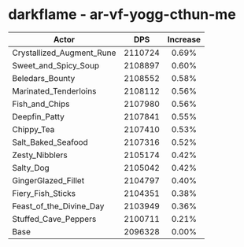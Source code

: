 # darkflame - ar-vf-yogg-cthun-me
| Actor | DPS | Increase |
|---|:---:|:---:|
|Crystallized_Augment_Rune|2110724|0.69%|
|Sweet_and_Spicy_Soup|2108897|0.60%|
|Beledars_Bounty|2108552|0.58%|
|Marinated_Tenderloins|2108112|0.56%|
|Fish_and_Chips|2107980|0.56%|
|Deepfin_Patty|2107841|0.55%|
|Chippy_Tea|2107410|0.53%|
|Salt_Baked_Seafood|2107316|0.52%|
|Zesty_Nibblers|2105174|0.42%|
|Salty_Dog|2105042|0.42%|
|GingerGlazed_Fillet|2104797|0.40%|
|Fiery_Fish_Sticks|2104351|0.38%|
|Feast_of_the_Divine_Day|2103949|0.36%|
|Stuffed_Cave_Peppers|2100711|0.21%|
|Base|2096328|0.00%|
